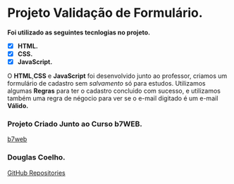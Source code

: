 # Projeto Validação de Formulário.

**Foi utilizado as seguintes tecnlogias no projeto.**

- [x] **HTML.**
- [x] **CSS.**
- [x] **JavaScript.**

O **HTML**,**CSS** e **JavaScript** foi desenvolvido junto ao professor, criamos um formulário de cadastro sem *salvamento* só para estudos. Utilizamos algumas **Regras** para ter o cadastro concluido com sucesso, e utilizamos também uma regra de négocio para ver se o e-mail digitado é um e-mail **Válido.**

### Projeto Criado Junto ao Curso b7WEB.
[b7web](https://b7web.com.br)

### Douglas Coelho.
[GitHub Repositories](https://github.com/douglasruuan?tab=repositories)